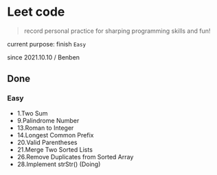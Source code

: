 # Leet code

> record personal practice for sharping programming skills and fun!

current purpose: finish `Easy`

since 2021.10.10 / Benben
## Done
### Easy
- 1.Two Sum
- 9.Palindrome Number
- 13.Roman to Integer
- 14.Longest Common Prefix
- 20.Valid Parentheses
- 21.Merge Two Sorted Lists
- 26.Remove Duplicates from Sorted Array
- 28.Implement strStr() (Doing)

